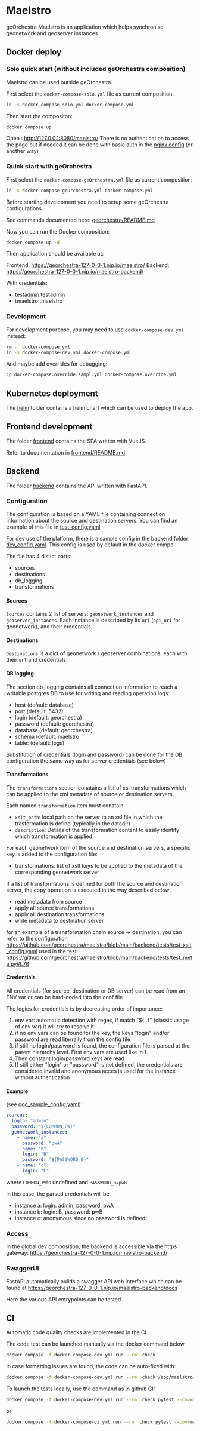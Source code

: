 # Maelstro

geOrchestra Maelstro is an application which helps synchronise geonetwork and geoserver instances

## Docker deploy

### Solo quick start (without included geOrchestra composition)

Maelstro can be used outside geOrchestra.

First select the `docker-compose-solo.yml` file as current composition:

```bash
ln -s docker-compose-solo.yml docker-compose.yml
```

Then start the compositon:

```bash
docker compose up
```

Open : http://127.0.0.1:8080/maelstro/
There is no authentication to access the page but if needed it can be done with basic auth in the [nginx config](./config/nginx-solo.conf) (or another way)

### Quick start with geOrchestra

First select the `docker-compose-geOrchestra.yml` file as current composition:

```bash
ln -s docker-compose-geOrchestra.yml docker-compose.yml
```

Before starting development you need to setup some geOrchestra configurations.

See commands documented here: [georchestra/README.md](georchestra/README.md)

Now you can run the Docker composition:

```bash
docker compose up -d
```

Then application should be available at:

Frontend: https://georchestra-127-0-0-1.nip.io/maelstro/
Backend: https://georchestra-127-0-0-1.nip.io/maelstro-backend/

With credentials:

- testadmin:testadmin
- tmaelstro:tmaelstro

### Development

For development purpose, you may need to use `docker-compose-dev.yml` instead:

```bash
rm -f docker-compose.yml
ln -s docker-compose-dev.yml docker-compose.yml
```

And maybe add overrides for debugging:

```bash
cp docker-compose.override.sampl.yml docker-compose.override.yml
```

## Kubernetes deployment

The [helm](helm/) folder contains a helm chart which can be used to deploy the app.

## Frontend development

The folder [frontend](frontend) contains the SPA written with VueJS.

Refer to documentation in [frontend/README.md](frontend/README.md)

## Backend

The folder [backend](backend) contains the API written with FastAPI.

### Configuration

The configuration is based on a YAML file containing connection information about the source and destination servers. You can find an example of this file in [test_config.yaml](backend/tests/test_config.yaml)

For dev use of the platform, there is a sample config in the backend folder: [dev_config.yaml](backend/dev_config.yaml). This config is used by default in the docker compo.

The file has 4 distict parts:

- sources
- destinations
- db_logging
- transformations

#### Sources

`Sources` contains 2 list of servers: `geonetwork_instances` and `geoserver_instances`. Each instance is described by its `url` (`api_url` for geonetwork), and their credentials.

#### Destinations

`Destinations` is a dict of geonetwork / geoserver combinations, each with their `url` and credentials.

#### DB logging

The section db_logging contains all connection information to reach a writable postgres DB to use for writing and reading operation logs:

- host (default: database)
- port (default: 5432)
- login (default: georchestra)
- password (default: georchestra)
- database (default: georchestra)
- schema (default: maelstro
- table: (default: logs)

Substitution of credentials (login and password) can be done for the DB configuration the same way as for server credentials (see below)

#### Transformations

The `transformations` section conatains a list of xsl transformations which can be applied to the xml metadata of source or destination servers.

Each named `transformation` item must conatain

- `xslt_path`: local path on the server to an xsl file in which the trasformation is defind (typically in the datadir)
- `description`: Details of the transformation content to easily identify which transformation is applied

For each geonetwork item of the source and destination servers, a specific key is added to the configuration file:

- transformations: list of xslt keys to be applied to the metadata of the corresponding geonetwork server

If a list of transformations is defined for both the source and destination server, the copy operation is executed in the way described below:

- read metadata from source
- apply all source transformations
- apply all destination transformations
- write metadata to destination server

for an example of a transformation chain source -> destination, you can refer to the configuration https://github.com/georchestra/maelstro/blob/main/backend/tests/test_xslt_config.yaml used in the test: https://github.com/georchestra/maelstro/blob/main/backend/tests/test_meta.py#L76

#### Credentials

All credentials (for source, destination or DB server) can be read from an ENV var or can be hard-coded into the conf file

The logics for credentials is by decreasing order of importance:

1. env var: automatic detection with regex, if match "${..}" (classic usage of env var) it will try to resolve it
2. if no env vars can be found for the key, the keys "login" and/or password are read literrally from the config file
3. if still no login/password is found, the configuration file is parsed at the parent hierarchy level. First env vars are used like in 1.
4. Then constant login/password keys are read
5. If still either "login" or "password" is not defined, the credentials are considered invalid and anonymous acces is used for the instance without authentication

#### Example

(see [doc_sample_config.yaml](backend/tests/doc_sample_config.yaml)):

```yaml
sources:
  login: "admin"
  password: "${COMMON_PW}"
  geonetwork_instances:
    - name: "a"
      password: "pwA"
    - name: "b"
      login: "B"
      password: "${PASSWORD_B}"
    - name: "c"
      login: "C"
```

where `COMMON_PW`is undefined and `PASSWORD_B=pwB`

in this case, the parsed credentials will be:

- instance a: login: admin, password: pwA
- instance b: login: B, password: pwB
- instance c: anonymous since no password is defined

### Access

In the global dev composition, the backend is accessible via the https gateway:
https://georchestra-127-0-0-1.nip.io/maelstro-backend/

### SwaggerUI

FastAPI automatically builds a swagger API web interface which can be found at
https://georchestra-127-0-0-1.nip.io/maelstro-backend/docs

Here the various API entrypoints can be tested

## CI

Automatic code quality checks are implemented in the CI.

The code test can be launched manually via the docker command below.

```bash
docker compose -f docker-compose-dev.yml run --rm  check
```

In case formatting issues are found, the code can be auto-fixed with:

```bash
docker compose -f docker-compose-dev.yml run --rm  check /app/maelstro/scripts/code_fix.sh
```

To launch the tests locally, use the command as in github CI:

```bash
docker compose -f docker-compose-dev.yml run --rm  check pytest --cov=maelstro tests/
```

or

```bash
docker compose -f docker-compose-ci.yml run --rm  check pytest --cov=maelstro --cov-report=html tests/
```
